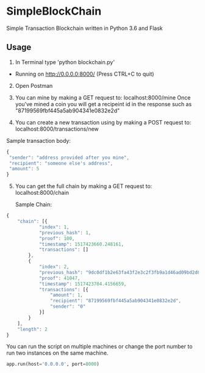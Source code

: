 # SimpleBlockChain
Simple Transaction Blockchain written in Python 3.6 and Flask

## Usage
1. In Terminal type 'python blockchain.py'
* Running on http://0.0.0.0:8000/ (Press CTRL+C to quit)

2. Open Postman

3. You can mine by making a GET request to: localhost:8000/mine
Once you've mined a coin you will get a recipeint id in the response such as "87199569fbf445a5ab904341e0832e2d"

4. You can create a new transaction using by making a POST request to: localhost:8000/transactions/new

  Sample transaction body:
   ```javascript
{
    "sender": "address provided after you mine",
    "recipient": "someone else's address",
    "amount": 5
}
```

5. You can get the full chain by making a GET request to: localhost:8000/chain
 
   Sample Chain:
```javascript
{
    "chain": [{
            "index": 1,
            "previous_hash": 1,
            "proof": 100,
            "timestamp": 1517423660.248161,
            "transactions": []
        },
        {
            "index": 2,
            "previous_hash": "9dc0df1b2e63fa43f2e3c2f3fb9a1d46ad09bd2d0a0ca05c3cec8ef4fc8ea2fa",
            "proof": 41047,
            "timestamp": 1517423704.4156659,
            "transactions": [{
                "amount": 1,
                "recipient": "87199569fbf445a5ab904341e0832e2d",
                "sender": "0"
            }]
        }
    ],
    "length": 2
}
```

You can run the script on multiple machines or change the port number to run two instances on the same machine.
```python
app.run(host='0.0.0.0', port=8000)
```



